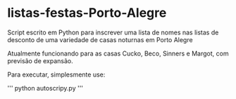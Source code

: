 # listas-festas-Porto-Alegre
Script escrito em Python para inscrever uma lista de nomes nas listas de desconto de uma variedade de casas noturnas em Porto Alegre

Atualmente funcionando para as casas Cucko, Beco, Sinners e Margot, com previsão de expansão.

Para executar, simplesmente use:

'''
python autoscripy.py
'''
